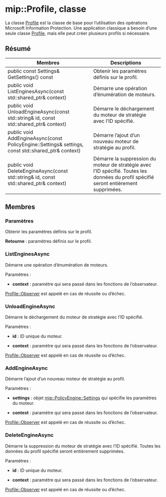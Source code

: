 # <a name="class-mipprofile"></a>mip::Profile, classe 
La classe [Profile](class_mip_profile.md) est la classe de base pour l’utilisation des opérations Microsoft Information Protection. Une application classique a besoin d’une seule classe [Profile](class_mip_profile.md), mais elle peut créer plusieurs profils si nécessaire.
  
## <a name="summary"></a>Résumé
 Membres                        | Descriptions                                
--------------------------------|---------------------------------------------
 public const Settings& GetSettings() const  |  Obtenir les paramètres définis sur le profil.
public void ListEnginesAsync(const std::shared_ptr<void>& context)  |  Démarre une opération d’énumération de moteurs.
public void UnloadEngineAsync(const std::string& id, const std::shared_ptr<void>& context)  |  Démarre le déchargement du moteur de stratégie avec l’ID spécifié.
public void AddEngineAsync(const PolicyEngine::Settings& settings, const std::shared_ptr<void>& context)  |  Démarre l’ajout d’un nouveau moteur de stratégie au profil.
public void DeleteEngineAsync(const std::string& id, const std::shared_ptr<void>& context)  |  Démarre la suppression du moteur de stratégie avec l’ID spécifié. Toutes les données du profil spécifié seront entièrement supprimées.
  
## <a name="members"></a>Membres
  
### <a name="settings"></a>Paramètres
Obtenir les paramètres définis sur le profil.

  
**Retourne** : paramètres définis sur le profil.
  
### <a name="listenginesasync"></a>ListEnginesAsync
Démarre une opération d’énumération de moteurs.

Paramètres :  
* **context** : paramètre qui sera passé dans les fonctions de l’observateur. 


[Profile::Observer](class_mip_profile_observer.md) est appelé en cas de réussite ou d’échec.
  
### <a name="unloadengineasync"></a>UnloadEngineAsync
Démarre le déchargement du moteur de stratégie avec l’ID spécifié.

Paramètres :  
* **id** : ID unique du moteur. 


* **context** : paramètre qui sera passé dans les fonctions de l’observateur. 


[Profile::Observer](class_mip_profile_observer.md) est appelé en cas de réussite ou d’échec.
  
### <a name="addengineasync"></a>AddEngineAsync
Démarre l’ajout d’un nouveau moteur de stratégie au profil.

Paramètres :  
* **settings** : objet [mip::PolicyEngine::Settings](class_mip_policyengine_settings.md) qui spécifie les paramètres du moteur. 


* **context** : paramètre qui sera passé dans les fonctions de l’observateur. 


[Profile::Observer](class_mip_profile_observer.md) est appelé en cas de réussite ou d’échec.
  
### <a name="deleteengineasync"></a>DeleteEngineAsync
Démarre la suppression du moteur de stratégie avec l’ID spécifié. Toutes les données du profil spécifié seront entièrement supprimées.

Paramètres :  
* **id** : ID unique du moteur. 


* **context** : paramètre qui sera passé dans les fonctions de l’observateur. 


[Profile::Observer](class_mip_profile_observer.md) est appelé en cas de réussite ou d’échec.